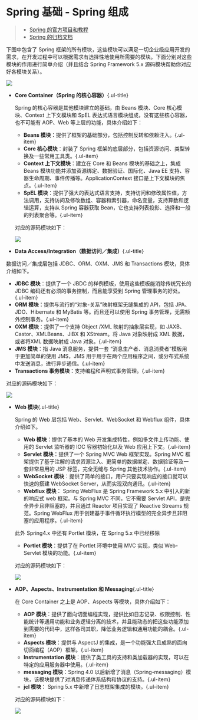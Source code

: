 # Spring 基础 - Spring 组成

> - [Spring 的官方项目和教程](https://spring.io/projects/spring-framework)
> - [Spring 的归档文档](https://docs.spring.io/spring-framework/docs/)

下图中包含了 Spring 框架的所有模块，这些模块可以满足一切企业级应用开发的需求，在开发过程中可以根据需求有选择性地使用所需要的模块。下面分别对这些模块的作用进行简单介绍（并且结合 Spring Framework 5.x 源码模块帮助你对应好各模块关系）。

![](/imgs/spring/composition-1.png)

- **Core Container（Spring 的核心容器）**{.ul-title}

  Spring 的核心容器是其他模块建立的基础，由 Beans 模块、Core 核心模块、Context 上下文模块和 SpEL 表达式语言模块组成，没有这些核心容器，也不可能有 AOP、Web 等上层的功能，具体介绍如下：

  - **Beans 模块**：提供了框架的基础部分，包括控制反转和依赖注入。{.ul-item}
  - **Core 核心模块**：封装了 Spring 框架的底层部分，包括资源访问、类型转换及一些常用工具类。{.ul-item}
  - **Context 上下文模块**：建立在 Core 和 Beans 模块的基础之上，集成 Beans 模块功能并添加资源绑定、数据验证、国际化、Java EE 支持、容器生命周期、事件传播等。ApplicationContext 接口是上下文模块的焦点。{.ul-item}
  - **SpEL 模块**：提供了强大的表达式语言支持，支持访问和修改属性值，方法调用，支持访问及修改数组、容器和索引器，命名变量，支持算数和逻辑运算，支持从 Spring 容器获取 Bean，它也支持列表投影、选择和一般的列表聚合等。{.ul-item}

  对应的源码模块如下：

  ![](/imgs/spring/composition-2.png)

-  **Data Access/Integration（数据访问／集成）**{.ul-title}

  数据访问／集成层包括 JDBC、ORM、OXM、JMS 和 Transactions 模块，具体介绍如下。

  - **JDBC 模块**：提供了一个 JBDC 的样例模板，使用这些模板能消除传统冗长的 JDBC 编码还有必须的事务控制，而且能享受到 Spring 管理事务的好处。{.ul-item}
  - **ORM 模块**：提供与流行的“对象-关系”映射框架无缝集成的 API，包括 JPA、JDO、Hibernate 和 MyBatis 等。而且还可以使用 Spring 事务管理，无需额外控制事务。{.ul-item}
  - **OXM 模块**：提供了一个支持 Object /XML 映射的抽象层实现，如 JAXB、Castor、XMLBeans、JiBX 和 XStream。将 Java 对象映射成 XML 数据，或者将XML 数据映射成 Java 对象。{.ul-item}
  - **JMS 模块**：指 Java 消息服务，提供一套 “消息生产者、消息消费者”模板用于更加简单的使用 JMS，JMS 用于用于在两个应用程序之间，或分布式系统中发送消息，进行异步通信。{.ul-item}
  - **Transactions 事务模块**：支持编程和声明式事务管理。{.ul-item}

  对应的源码模块如下：

  ![](/imgs/spring/composition-3.png)

- **Web 模块**{.ul-title}

  Spring 的 Web 层包括 Web、Servlet、WebSocket 和 Webflux 组件，具体介绍如下。

  - **Web 模块**：提供了基本的 Web 开发集成特性，例如多文件上传功能、使用的 Servlet 监听器的 IOC 容器初始化以及 Web 应用上下文。{.ul-item}
  - **Servlet 模块**：提供了一个 Spring MVC Web 框架实现。Spring MVC 框架提供了基于注解的请求资源注入、更简单的数据绑定、数据验证等及一套非常易用的 JSP 标签，完全无缝与 Spring 其他技术协作。{.ul-item}
  - **WebSocket 模块**：提供了简单的接口，用户只要实现响应的接口就可以快速的搭建 WebSocket Server，从而实现双向通讯。{.ul-item}
  - **Webflux 模块**： Spring WebFlux 是 Spring Framework 5.x 中引入的新的响应式 web 框架。与 Spring MVC 不同，它不需要 Servlet API，是完全异步且非阻塞的，并且通过 Reactor 项目实现了 Reactive Streams 规范。Spring WebFlux 用于创建基于事件循环执行模型的完全异步且非阻塞的应用程序。{.ul-item}

  此外 Spring4.x 中还有 Portlet 模块，在 Spring 5.x 中已经移除

  - **Portlet 模块**：提供了在 Portlet 环境中使用 MVC 实现，类似 Web-Servlet 模块的功能。{.ul-item}

  对应的源码模块如下：

  ![](/imgs/spring/composition-4.png)

- **AOP、Aspects、Instrumentation 和 Messaging**{.ul-title}

  在 Core Container 之上是 AOP、Aspects 等模块，具体介绍如下：

  - **AOP 模块**：提供了面向切面编程实现，提供比如日志记录、权限控制、性能统计等通用功能和业务逻辑分离的技术，并且能动态的把这些功能添加到需要的代码中，这样各司其职，降低业务逻辑和通用功能的耦合。{.ul-item}
  - **Aspects 模块**：提供与 AspectJ 的集成，是一个功能强大且成熟的面向切面编程（AOP）框架。{.ul-item}
  - **Instrumentation 模块**：提供了类工具的支持和类加载器的实现，可以在特定的应用服务器中使用。{.ul-item}
  - **messaging 模块**：Spring 4.0 以后新增了消息（Spring-messaging）模块，该模块提供了对消息传递体系结构和协议的支持。{.ul-item}
  - **jcl 模块**： Spring 5.x 中新增了日志框架集成的模块。{.ul-item}

  对应的源码模块如下：

  ![](/imgs/spring/composition-5.png)

  

